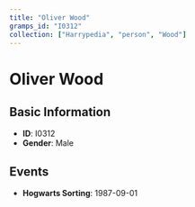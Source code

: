 ```yaml
---
title: "Oliver Wood"
gramps_id: "I0312"
collection: ["Harrypedia", "person", "Wood"]
---
```


# Oliver Wood

## Basic Information

- **ID**: I0312
- **Gender**: Male

## Events

- **Hogwarts Sorting**: 1987-09-01


